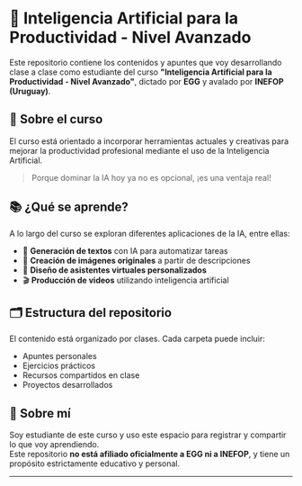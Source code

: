 
# 🤖 Inteligencia Artificial para la Productividad - Nivel Avanzado

Este repositorio contiene los contenidos y apuntes que voy desarrollando clase a clase como estudiante del curso **"Inteligencia Artificial para la Productividad - Nivel Avanzado"**, 
dictado por **EGG** y avalado por **INEFOP (Uruguay)**.

## 🧠 Sobre el curso

El curso está orientado a incorporar herramientas actuales y creativas para mejorar la productividad profesional mediante el uso de la Inteligencia Artificial.

  > Porque dominar la IA hoy ya no es opcional, ¡es una ventaja real!

## 📚 ¿Qué se aprende?

A lo largo del curso se exploran diferentes aplicaciones de la IA, entre ellas:

  - 📝 **Generación de textos** con IA para automatizar tareas
  - 🎨 **Creación de imágenes originales** a partir de descripciones
  - 🤖 **Diseño de asistentes virtuales personalizados**
  - 🎬 **Producción de videos** utilizando inteligencia artificial

## 🗂️ Estructura del repositorio

El contenido está organizado por clases. Cada carpeta puede incluir:

  - Apuntes personales
  - Ejercicios prácticos
  - Recursos compartidos en clase
  - Proyectos desarrollados

## 🙋 Sobre mí

Soy estudiante de este curso y uso este espacio para registrar y compartir lo que voy aprendiendo.  
Este repositorio **no está afiliado oficialmente a EGG ni a INEFOP**, y tiene un propósito estrictamente educativo y personal.

---

